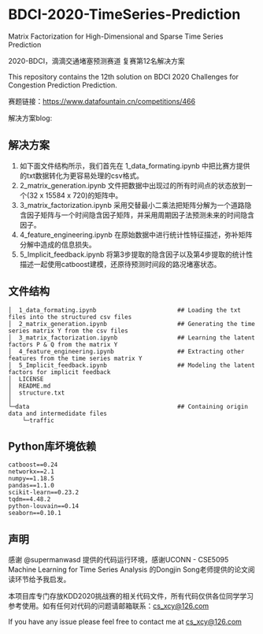 # BDCI-2020-TimeSeries-Prediction
Matrix Factorization for High-Dimensional and Sparse Time Series Prediction

2020-BDCI，滴滴交通堵塞预测赛道 复赛第12名解决方案

This repository contains the 12th solution on BDCI 2020 Challenges for Congestion Prediction Prediction.

赛题链接：https://www.datafountain.cn/competitions/466

解决方案blog: 

## 解决方案

1. 如下面文件结构所示，我们首先在 1_data_formating.ipynb 中把比赛方提供的txt数据转化为更容易处理的csv格式。
2. 2_matrix_generation.ipynb 文件把数据中出现过的所有时间点的状态放到一个(32 x 15584 x 720)的矩阵中。
3. 3_matrix_factorization.ipynb 采用交替最小二乘法把矩阵分解为一个道路隐含因子矩阵与一个时间隐含因子矩阵，并采用周期因子法预测未来的时间隐含因子。
4. 4_feature_engineering.ipynb 在原始数据中进行统计性特征描述，弥补矩阵分解中造成的信息损失。
5. 5_Implicit_feedback.ipynb 将第3步提取的隐含因子以及第4步提取的统计性描述一起使用catboost建模，还原待预测时间段的路况堵塞状态。


## 文件结构

    │  1_data_formating.ipynb                       ## Loading the txt files into the structured csv files
    │  2_matrix_generation.ipynb                    ## Generating the time series matrix Y from the csv files 
    │  3_matrix_factorization.ipynb                 ## Learning the latent factors P & Q from the matrix Y
    │  4_feature_engineering.ipynb                  ## Extracting other features from the time series matrix Y
    │  5_Implicit_feedback.ipynb                    ## Modeling the latent factors for implicit feedback
    │  LICENSE
    │  README.md
    │  structure.txt
    │  
    └─data                                          ## Containing origin data and intermedidate files
        └─traffic
        
        
## Python库坏境依赖

    catboost==0.24
    networkx==2.1
    numpy==1.18.5
    pandas==1.1.0
    scikit-learn==0.23.2
    tqdm==4.48.2
    python-louvain==0.14
    seaborn==0.10.1

## 声明

感谢 @supermanwasd 提供的代码运行环境，感谢UCONN - CSE5095 Machine Learning for Time Series Analysis 的Dongjin Song老师提供的论文阅读环节给予我启发。

本项目库专门存放KDD2020挑战赛的相关代码文件，所有代码仅供各位同学学习参考使用。如有任何对代码的问题请邮箱联系：cs_xcy@126.com

If you have any issue please feel free to contact me at cs_xcy@126.com

